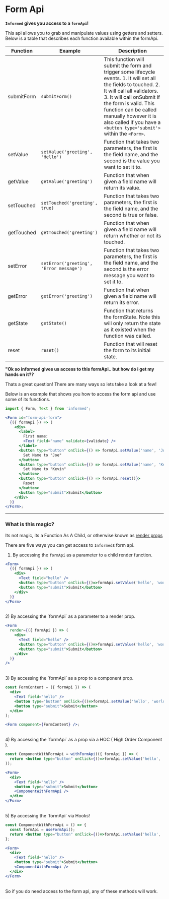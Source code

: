 # Form Api

**`Informed` gives you access to a `formApi`!**

This api allows you to grab and manipulate values using getters and setters. Below is a table that describes each function available within the formApi.

| Function    | Example                                 | Description                                                                                                                                                                                                                                                                                                               |
| ----------- | --------------------------------------- | ------------------------------------------------------------------------------------------------------------------------------------------------------------------------------------------------------------------------------------------------------------------------------------------------------------------------- |
| submitForm  | `submitForm()`                          | This function will submit the form and trigger some lifecycle events. 1. It will set all the fields to touched. 2. It will call all validators. 3. It will call onSubmit if the form is valid. This function can be called manually however it is also called if you have a `<button type='submit'>` within the `<Form>`. |
| setValue    | `setValue('greeting', 'Hello')`         | Function that takes two parameters, the first is the field name, and the second is the value you want to set it to.                                                                                                                                                                                                       |
| getValue    | `getValue('greeting')`                  | Function that when given a field name will return its value.                                                                                                                                                                                                                                                              |
| setTouched  | `setTouched('greeting', true)`          | Function that takes two parameters, the first is the field name, and the second is true or false.                                                                                                                                                                                                                         |
| getTouched  | `getTouched('greeting')`                | Function that when given a field name will return whether or not its touched.                                                                                                                                                                                                                                             |
| setError    | `setError('greeting', 'Error message')` | Function that takes two parameters, the first is the field name, and the second is the error message you want to set it to.                                                                                                                                                                                               |
| getError    | `getError('greeting')`                  | Function that when given a field name will return its error.                                                                                                                                                                                                                                                              |
| getState    | `getState()`                            | Function that returns the formState. Note this will only return the state as it existed when the function was called.                                                                                                                                                                                                     |
| reset       | `reset()`                               | Function that will reset the form to its initial state.                                                                                                                                                                                                                                                                   |

**"Ok so informed gives us access to this formApi.. but how do i get my hands
on it??**

Thats a great question! There are many ways so lets take a look at a few!

Below is an example that shows you how to access the form api and use some of
its functions.

<!-- STORY -->

```jsx
import { Form, Text } from 'informed';

<Form id="form-api-form">
  {({ formApi }) => (
    <div>
      <label>
        First name:
        <Text field="name" validate={validate} />
      </label>
      <button type="button" onClick={() => formApi.setValue('name', 'Joe')}>
        Set Name to "Joe"
      </button>
      <button type="button" onClick={() => formApi.setValue('name', 'Kevin')}>
        Set Name to "Kevin"
      </button>
      <button type="button" onClick={() => formApi.reset()}>
        Reset
      </button>
      <button type="submit">Submit</button>
    </div>
  )}
</Form>;
```

---

### What is this magic?

Its not magic, its a Function As A Child, or otherwise known as [render props](https://reactjs.org/docs/render-props.html)

There are five ways you can get access to `Informed`s form api.

1) By accessing the `formApi` as a parameter to a child render function.

```jsx
<Form>
  {({ formApi }) => (
    <div>
      <Text field="hello" />
      <button type="button" onClick={()=>formApi.setValue('hello', 'world!')}/>
      <button type="submit">Submit</button>
    </div>
  )}
</Form>
```

<br/>
2) By accessing the `formApi` as a parameter to a render prop.

```jsx
<Form
  render={({ formApi }) => (
    <div>
      <Text field="hello" />
      <button type="button" onClick={()=>formApi.setValue('hello', 'world!')}/>
      <button type="submit">Submit</button>
    </div>
  )}
/>
```

<br/>
3) By accessing the `formApi` as a prop to a component prop.

```jsx
const FormContent = ({ formApi }) => (
  <div>
    <Text field="hello" />
    <button type="button" onClick={()=>formApi.setValue('hello', 'world!')}/>
    <button type="submit">Submit</button>
  </div>
);

<Form component={FormContent} />;
```

<br/>
4) By accessing the `formApi` as a prop via a HOC ( High Order Component ).

```jsx
const ComponentWithFormApi = withFormApi(({ formApi }) => (
  return <button type="button" onClick={()=>formApi.setValue('hello', 'world!')}/>
));

<Form>
  <div>
    <Text field="hello" />
    <button type="submit">Submit</button>
    <ComponentWithFormApi />
  </div>
</Form>
```

<br/>
5) By accessing the `formApi` via Hooks!

```jsx
const ComponentWithFormApi = () => {
  const formApi = useFormApi();
  return <button type="button" onClick={()=>formApi.setValue('hello', 'world!')}/>
};

<Form>
  <div>
    <Text field="hello" />
    <button type="submit">Submit</button>
    <ComponentWithFormApi />
  </div>
</Form>
```

<br/>
So if you do need access to the form api, any of these methods will work.

